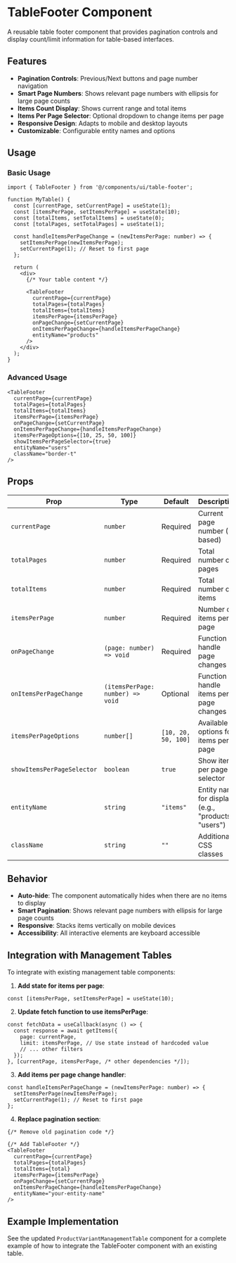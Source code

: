 # TableFooter Component

A reusable table footer component that provides pagination controls and display count/limit information for table-based interfaces.

## Features

- **Pagination Controls**: Previous/Next buttons and page number navigation
- **Smart Page Numbers**: Shows relevant page numbers with ellipsis for large page counts
- **Items Count Display**: Shows current range and total items
- **Items Per Page Selector**: Optional dropdown to change items per page
- **Responsive Design**: Adapts to mobile and desktop layouts
- **Customizable**: Configurable entity names and options

## Usage

### Basic Usage

```tsx
import { TableFooter } from '@/components/ui/table-footer';

function MyTable() {
  const [currentPage, setCurrentPage] = useState(1);
  const [itemsPerPage, setItemsPerPage] = useState(10);
  const [totalItems, setTotalItems] = useState(0);
  const [totalPages, setTotalPages] = useState(1);

  const handleItemsPerPageChange = (newItemsPerPage: number) => {
    setItemsPerPage(newItemsPerPage);
    setCurrentPage(1); // Reset to first page
  };

  return (
    <div>
      {/* Your table content */}
      
      <TableFooter
        currentPage={currentPage}
        totalPages={totalPages}
        totalItems={totalItems}
        itemsPerPage={itemsPerPage}
        onPageChange={setCurrentPage}
        onItemsPerPageChange={handleItemsPerPageChange}
        entityName="products"
      />
    </div>
  );
}
```

### Advanced Usage

```tsx
<TableFooter
  currentPage={currentPage}
  totalPages={totalPages}
  totalItems={totalItems}
  itemsPerPage={itemsPerPage}
  onPageChange={setCurrentPage}
  onItemsPerPageChange={handleItemsPerPageChange}
  itemsPerPageOptions={[10, 25, 50, 100]}
  showItemsPerPageSelector={true}
  entityName="users"
  className="border-t"
/>
```

## Props

| Prop | Type | Default | Description |
|------|------|---------|-------------|
| `currentPage` | `number` | Required | Current page number (1-based) |
| `totalPages` | `number` | Required | Total number of pages |
| `totalItems` | `number` | Required | Total number of items |
| `itemsPerPage` | `number` | Required | Number of items per page |
| `onPageChange` | `(page: number) => void` | Required | Function to handle page changes |
| `onItemsPerPageChange` | `(itemsPerPage: number) => void` | Optional | Function to handle items per page changes |
| `itemsPerPageOptions` | `number[]` | `[10, 20, 50, 100]` | Available options for items per page |
| `showItemsPerPageSelector` | `boolean` | `true` | Show items per page selector |
| `entityName` | `string` | `"items"` | Entity name for display (e.g., "products", "users") |
| `className` | `string` | `""` | Additional CSS classes |

## Behavior

- **Auto-hide**: The component automatically hides when there are no items to display
- **Smart Pagination**: Shows relevant page numbers with ellipsis for large page counts
- **Responsive**: Stacks items vertically on mobile devices
- **Accessibility**: All interactive elements are keyboard accessible

## Integration with Management Tables

To integrate with existing management table components:

1. **Add state for items per page**:
```tsx
const [itemsPerPage, setItemsPerPage] = useState(10);
```

2. **Update fetch function to use itemsPerPage**:
```tsx
const fetchData = useCallback(async () => {
  const response = await getItems({
    page: currentPage,
    limit: itemsPerPage, // Use state instead of hardcoded value
    // ... other filters
  });
}, [currentPage, itemsPerPage, /* other dependencies */]);
```

3. **Add items per page change handler**:
```tsx
const handleItemsPerPageChange = (newItemsPerPage: number) => {
  setItemsPerPage(newItemsPerPage);
  setCurrentPage(1); // Reset to first page
};
```

4. **Replace pagination section**:
```tsx
{/* Remove old pagination code */}

{/* Add TableFooter */}
<TableFooter
  currentPage={currentPage}
  totalPages={totalPages}
  totalItems={total}
  itemsPerPage={itemsPerPage}
  onPageChange={setCurrentPage}
  onItemsPerPageChange={handleItemsPerPageChange}
  entityName="your-entity-name"
/>
```

## Example Implementation

See the updated `ProductVariantManagementTable` component for a complete example of how to integrate the TableFooter component with an existing table.
